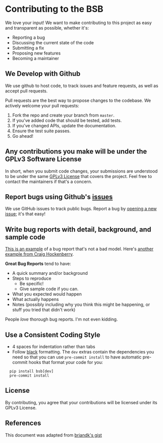 # Contributing to the BSB
We love your input! We want to make contributing to this project as easy and transparent as possible, whether it's:

- Reporting a bug
- Discussing the current state of the code
- Submitting a fix
- Proposing new features
- Becoming a maintainer

## We Develop with Github
We use github to host code, to track issues and feature requests, as well as accept pull requests.

Pull requests are the best way to propose changes to the codebase. We actively welcome your pull requests:

1. Fork the repo and create your branch from `master`.
2. If you've added code that should be tested, add tests.
3. If you've changed APIs, update the documentation.
4. Ensure the test suite passes.
5. Go ahead!

## Any contributions you make will be under the GPLv3 Software License
In short, when you submit code changes, your submissions are understood to be under the same [GPLv3 License](https://www.gnu.org/licenses/gpl-3.0.en.html) that covers the project. Feel free to contact the maintainers if that's a concern.

## Report bugs using Github's [issues](https://github.com/dbbs-lab/bsb/issues)
We use GitHub issues to track public bugs. Report a bug by [opening a new issue](); it's that easy!

## Write bug reports with detail, background, and sample code
[This is an example](http://stackoverflow.com/q/12488905/180626) of a bug report that's not a bad model. Here's [another example from Craig Hockenberry](http://www.openradar.me/11905408).

**Great Bug Reports** tend to have:

- A quick summary and/or background
- Steps to reproduce
  - Be specific!
  - Give sample code if you can.
- What you expected would happen
- What actually happens
- Notes (possibly including why you think this might be happening, or stuff you tried that didn't work)

People *love* thorough bug reports. I'm not even kidding.

## Use a Consistent Coding Style

* 4 spaces for indentation rather than tabs
* Follow [black](https://github.com/psf/black) formatting. The `dev` extras contain the
  dependencies you need so that you can use `pre-commit install` to have automatic pre-commit
  hooks that format your code for you:

```
  pip install bsb[dev]
  pre-commit install
```

## License
By contributing, you agree that your contributions will be licensed under its GPLv3 License.

## References
This document was adapted from [briandk's gist](https://gist.github.com/briandk/3d2e8b3ec8daf5a27a62)
